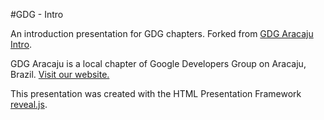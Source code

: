 #GDG - Intro

An introduction presentation for GDG chapters. Forked from [GDG Aracaju Intro](http://github.com/gdgaracaju/intro).

GDG Aracaju is a local chapter of Google Developers Group on Aracaju, Brazil. [Visit our website.](https://gdgaracaju.com.br/)

This presentation was created with the HTML Presentation Framework [reveal.js](https://github.com/hakimel/reveal.js/).
